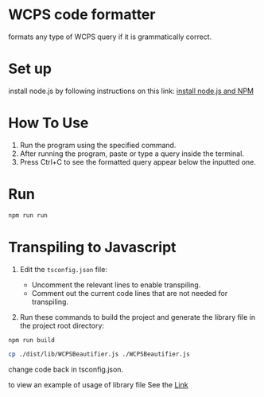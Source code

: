 # WCPS code formatter
formats any type of WCPS query if it is grammatically correct.

# Set up

install node.js by following instructions on this link:
[install node.js and NPM](https://nodejs.org/en/download/package-manager)


# How To Use

1. Run the program using the specified command.
2. After running the program, paste or type a query inside the terminal.
3. Press Ctrl+C to see the formatted query appear below the inputted one.

# Run

```bash
npm run run
```


# Transpiling to Javascript

1. Edit the `tsconfig.json` file:
   - Uncomment the relevant lines to enable transpiling.
   - Comment out the current code lines that are not needed for transpiling.

2. Run these commands to build the project and generate the library file in the project root directory:


```bash
npm run build
```

```bash
cp ./dist/lib/WCPSBeautifier.js ./WCPSBeautifier.js
```

change code back in tsconfig.json.

to view an example of usage of library file See the [Link](https://github.com/nchabashvili/WCPS-Code-Beautifier.git)
